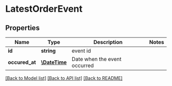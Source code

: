 # LatestOrderEvent

## Properties
Name | Type | Description | Notes
------------ | ------------- | ------------- | -------------
**id** | **string** | event id | 
**occured_at** | [**\DateTime**](\DateTime.md) | Date when the event occurred | 

[[Back to Model list]](../README.md#documentation-for-models) [[Back to API list]](../README.md#documentation-for-api-endpoints) [[Back to README]](../README.md)


